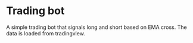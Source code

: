 # Trading bot
A simple trading bot that signals long and short based on EMA cross. The data is loaded from tradingview.
